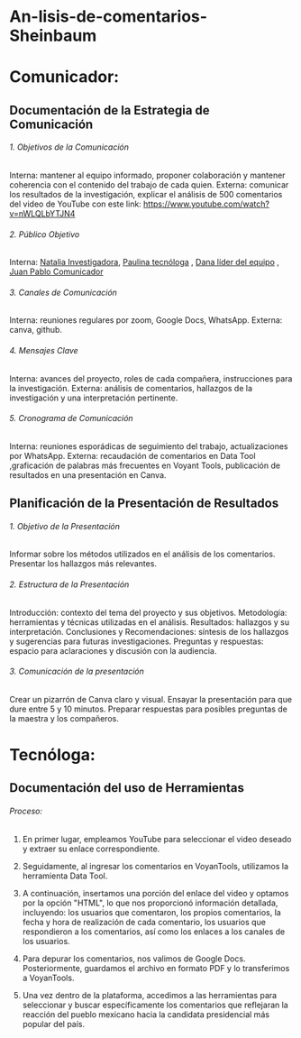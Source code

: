 # An-lisis-de-comentarios-Sheinbaum

# Comunicador:

## Documentación de la Estrategia de Comunicación

###### 1. Objetivos de la Comunicación
Interna: mantener al equipo informado, proponer colaboración y mantener coherencia con el contenido del trabajo de cada quien.
Externa: comunicar los resultados de la investigación, explicar el análisis de 500 comentarios del video de YouTube con este link: https://www.youtube.com/watch?v=nWLQLbYTJN4

###### 2. Público Objetivo
Interna: [Natalia Investigadora](https://github.com/Nataliagcanez/Mi-perfil-/commits?author=Nataliagcanez), [Paulina tecnóloga](https://github.com/pau2med) , [Dana líder del equipo](https://github.com/Danacab) , [Juan Pablo Comunicador](https://github.com/jpmartinezz8/mi-perfil)

###### 3. Canales de Comunicación
Interna: reuniones regulares por zoom, Google Docs, WhatsApp.
Externa: canva, github.

###### 4. Mensajes Clave
Interna: avances del proyecto, roles de cada compañera, instrucciones para la investigación.
Externa: análisis de comentarios, hallazgos de la investigación y una interpretación pertinente.

###### 5. Cronograma de Comunicación
Interna: reuniones esporádicas de seguimiento del trabajo, actualizaciones por WhatsApp.
Externa: recaudación de comentarios en Data Tool ,graficación de palabras más frecuentes en Voyant Tools, publicación de resultados en una presentación en Canva.

## Planificación de la Presentación de Resultados

###### 1. Objetivo de la Presentación
Informar sobre los métodos utilizados en el análisis de los comentarios.
Presentar los hallazgos más relevantes.

###### 2. Estructura de la Presentación
Introducción: contexto del tema del proyecto y sus objetivos.
Metodología: herramientas y técnicas utilizadas en el análisis.
Resultados: hallazgos y su interpretación.
Conclusiones y Recomendaciones: síntesis de los hallazgos y sugerencias para futuras investigaciones.
Preguntas y respuestas: espacio para aclaraciones y discusión con la audiencia.

###### 3. Comunicación de la presentación
Crear un pizarrón de Canva claro y visual.
Ensayar la presentación para que dure entre 5 y 10 minutos.
Preparar respuestas para posibles preguntas de la maestra y los compañeros.

# Tecnóloga:

## Documentación del uso de Herramientas

###### Proceso:

1. En primer lugar, empleamos YouTube para seleccionar el video deseado y extraer su enlace correspondiente.

2. Seguidamente, al ingresar los comentarios en VoyanTools, utilizamos la herramienta Data Tool.

3. A continuación, insertamos una porción del enlace del video y optamos por la opción "HTML", lo que nos proporcionó información detallada, incluyendo: los usuarios que comentaron, los propios comentarios, la fecha y hora de realización de cada comentario, los usuarios que respondieron a los comentarios, así como los enlaces a los canales de los usuarios.

4. Para depurar los comentarios, nos valimos de Google Docs. Posteriormente, guardamos el archivo en formato PDF y lo transferimos a VoyanTools.

5. Una vez dentro de la plataforma, accedimos a las herramientas para seleccionar y buscar específicamente los comentarios que reflejaran la reacción del pueblo mexicano hacia la candidata presidencial más popular del país.




